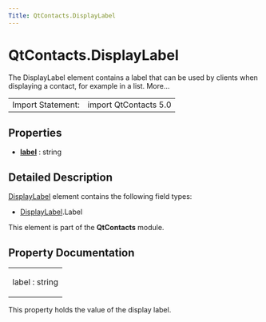 ```yaml
---
Title: QtContacts.DisplayLabel
---
```


# QtContacts.DisplayLabel

<span class="subtitle"></span>
<!-- $$$DisplayLabel-brief -->
<p>The DisplayLabel element contains a label that can be used by clients when displaying a contact, for example in a list. More...</p>
<!-- @@@DisplayLabel -->
<table class="alignedsummary">
<tr><td class="memItemLeft rightAlign topAlign"> Import Statement:</td><td class="memItemRight bottomAlign"> import QtContacts 5.0</td></tr></table><ul>
</ul>
<h2 id="properties">Properties</h2>
<ul>
<li class="fn"><b><b><a href="#label-prop">label</a></b></b> : string</li>
</ul>
<!-- $$$DisplayLabel-description -->
<h2 id="details">Detailed Description</h2>
</p>
<p><a href="index.html">DisplayLabel</a> element contains the following field types:</p>
<ul>
<li><a href="index.html">DisplayLabel</a>.Label</li>
</ul>
<p>This element is part of the <b>QtContacts</b> module.</p>
<!-- @@@DisplayLabel -->
<h2>Property Documentation</h2>
<!-- $$$label -->
<table class="qmlname"><tr valign="top" id="label-prop"><td class="tblQmlPropNode"><p><span class="name">label</span> : <span class="type">string</span></p></td></tr></table><p>This property holds the value of the display label.</p>
<!-- @@@label -->
<br/>
